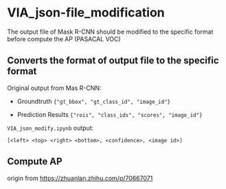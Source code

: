 # VIA_json-file_modification
The output file of Mask R-CNN should be modified to the specific format before compute the AP (PASACAL VOC)
## Converts the format of output file to the specific format
Original output from Mas R-CNN:
* Groundtruth
`{"gt_bbox", "gt_class_id", "image_id"}`

* Prediction Results
`{"rois", "class_ids", "scores", "image_id"}`

`VIA_json_modify.ipynb` output:

`[<left> <top> <right> <bottom>, <confidence>, <image id>]`

## Compute AP 
origin from https://zhuanlan.zhihu.com/p/70667071
